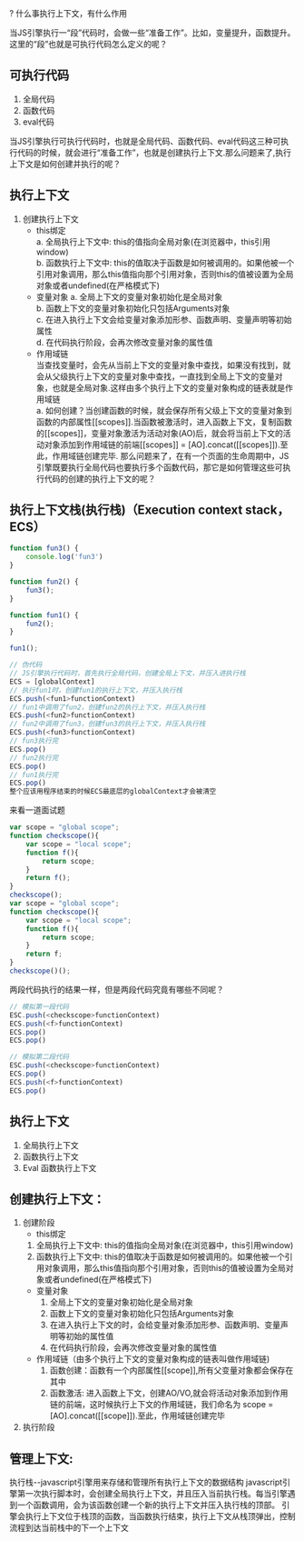 ? 什么事执行上下文，有什么作用

当JS引擎执行一“段”代码时，会做一些“准备工作”。比如，变量提升，函数提升。这里的“段”也就是可执行代码怎么定义的呢？
## 可执行代码
  1. 全局代码
  2. 函数代码
  3. eval代码
   
当JS引擎执行可执行代码时，也就是全局代码、函数代码、eval代码这三种可执行代码的时候，就会进行“准备工作”，也就是创建执行上下文.那么问题来了,执行上下文是如何创建并执行的呢？
## 执行上下文
 1. 创建执行上下文
    * this绑定  
     a. 全局执行上下文中: this的值指向全局对象(在浏览器中，this引用window)   
     b. 函数执行上下文中: this的值取决于函数是如何被调用的。如果他被一个引用对象调用，那么this值指向那个引用对象，否则this的值被设置为全局对象或者undefined(在严格模式下)  
    * 变量对象
    a. 全局上下文的变量对象初始化是全局对象  
    b. 函数上下文的变量对象初始化只包括Arguments对象  
    c. 在进入执行上下文会给变量对象添加形参、函数声明、变量声明等初始属性  
    d. 在代码执行阶段，会再次修改变量对象的属性值
    * 作用域链  
    当查找变量时，会先从当前上下文的变量对象中查找，如果没有找到，就会从父级执行上下文的变量对象中查找，一直找到全局上下文的变量对象，也就是全局对象.这样由多个执行上下文的变量对象构成的链表就是作用域链  
    a. 如何创建？当创建函数的时候，就会保存所有父级上下文的变量对象到函数的内部属性[[scopes]].当函数被激活时，进入函数上下文，复制函数的[[scopes]]，变量对象激活为活动对象(AO)后，就会将当前上下文的活动对象添加到作用域链的前端[[scopes]] = [AO].concat([[scopes]]).至此，作用域链创建完毕.
那么问题来了，在有一个页面的生命周期中，JS引擎既要执行全局代码也要执行多个函数代码，那它是如何管理这些可执行代码的创建的执行上下文的呢？
## 执行上下文栈(执行栈)（Execution context stack，ECS）
```js
function fun3() {
    console.log('fun3')
}

function fun2() {
    fun3();
}

function fun1() {
    fun2();
}

fun1();
```
```js
// 伪代码
// JS引擎执行代码时，首先执行全局代码，创建全局上下文，并压入进执行栈
ECS = [globalContext] 
// 执行fun1时，创建fun1的执行上下文，并压入执行栈
ECS.push(<fun1>functionContext)
// fun1中调用了fun2，创建fun2的执行上下文，并压入执行栈
ECS.push(<fun2>functionContext)
// fun2中调用了fun3，创建fun3的执行上下文，并压入执行栈
ECS.push(<fun3>functionContext)
// fun3执行完
ECS.pop()
// fun2执行完
ECS.pop()
// fun1执行完
ECS.pop()
整个应该用程序结束的时候ECS最底层的globalContext才会被清空
```
来看一道面试题
```js
var scope = "global scope";
function checkscope(){
    var scope = "local scope";
    function f(){
        return scope;
    }
    return f();
}
checkscope();
var scope = "global scope";
function checkscope(){
    var scope = "local scope";
    function f(){
        return scope;
    }
    return f;
}
checkscope()();
```
两段代码执行的结果一样，但是两段代码究竟有哪些不同呢？

```js
// 模拟第一段代码
ESC.push(<checkscope>functionContext)
ECS.push(<f>functionContext)
ECS.pop()
ECS.pop()

// 模拟第二段代码
ESC.push(<checkscope>functionContext)
ECS.pop()
ECS.push(<f>functionContext)
ECS.pop()

```
## 执行上下文  
1. 全局执行上下文  
2. 函数执行上下文 
3. Eval 函数执行上下文



## 创建执行上下文：
1. 创建阶段
   - this绑定
    1. 全局执行上下文中: this的值指向全局对象(在浏览器中，this引用window) 
    2. 函数执行上下文中: this的值取决于函数是如何被调用的。如果他被一个引用对象调用，那么this值指向那个引用对象，否则this的值被设置为全局对象或者undefined(在严格模式下)
   - 变量对象
     1. 全局上下文的变量对象初始化是全局对象
     2. 函数上下文的变量对象初始化只包括Arguments对象
     3. 在进入执行上下文的时，会给变量对象添加形参、函数声明、变量声明等初始的属性值
     4. 在代码执行阶段，会再次修改变量对象的属性值
   - 作用域链（由多个执行上下文的变量对象构成的链表叫做作用域链)
     1. 函数创建：函数有一个内部属性[[scope]],所有父变量对象都会保存在其中
     2. 函数激活: 进入函数上下文，创建AO/VO,就会将活动对象添加到作用链的前端，这时候执行上下文的作用域链，我们命名为 scope = [AO].concat([[scope]]).至此，作用域链创建完毕
2. 执行阶段

## 管理上下文:

执行栈--javascript引擎用来存储和管理所有执行上下文的数据结构
javascript引擎第一次执行脚本时，会创建全局执行上下文，并且压入当前执行栈。每当引擎遇到一个函数调用，会为该函数创建一个新的执行上下文并压入执行栈的顶部。 引擎会执行上下文位于栈顶的函数，当函数执行结束，执行上下文从栈顶弹出，控制流程到达当前栈中的下一个上下文